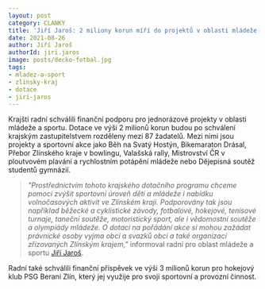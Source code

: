 ```yaml
---
layout: post
category: CLANKY
title: 'Jiří Jaroš: 2 miliony korun míří do projektů v oblasti mládeže a sportu, 3 miliony hokejovému klubu PSG Berani Zlín'
date: 2021-08-26
author: Jiří Jaroš
authorId: jiri.jaros
image: posts/decko-fotbal.jpg
tags: 
- mladez-a-sport
- zlinsky-kraj
- dotace
- jiri-jaros
---
```


Krajští radní schválili finanční podporu pro jednorázové projekty v oblasti mládeže a sportu. Dotace ve výši 2 milionů korun budou po schválení krajským zastupitelstvem rozděleny mezi 87 žadatelů. Mezi nimi jsou projekty a sportovní akce jako Běh na Svatý Hostýn, Bikemaraton Drásal, Přebor Zlínského kraje v bowlingu, Valašská rally, Mistrovství ČR v ploutvovém plavání a rychlostním potápění mládeže nebo Dějepisná soutěž studentů gymnázií.


> *"Prostřednictvím tohoto krajského dotačního programu chceme pomoci zvýšit sportovní úroveň dětí a mládeže i nabídku volnočasových aktivit ve Zlínském kraji. Podporovány tak jsou například běžecké a cyklistické závody, fotbalové, hokejové, tenisové turnaje, taneční soutěže, motoristický sport, ale i vědomostní soutěže a olympiády mládeže. O dotaci na pořádání akce si mohou zažádat právnické osoby vyjma obcí a svazků obcí a také organizací zřizovaných Zlínským krajem,"* informoval radní pro oblast mládeže a sportu [Jiří Jaroš](https://zlinsky.pirati.cz/lide/jiri-jaros/).
> 

Radní také schválili finanční příspěvek ve výši 3 milionů korun pro hokejový klub PSG Berani Zlín, který jej využije pro svoji sportovní a provozní činnost. 



